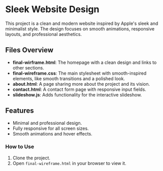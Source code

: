 # Sleek Website Design

This project is a clean and modern website inspired by Apple's sleek and minimalist style. The design focuses on smooth animations, responsive layouts, and professional aesthetics.

## Files Overview

- **final-wirframe.html**: The homepage with a clean design and links to other sections.
- **final-wireframe.css**: The main stylesheet with smooth-inspired elements, like smooth transitions and a polished look.
- **about.html**: A page sharing more about the project and its vision.
- **contact.html**: A contact form page with responsive input fields.
- **slideshow.js**: Adds functionality for the interactive slideshow.

## Features
- Minimal and professional design.
- Fully responsive for all screen sizes.
- Smooth animations and hover effects.

### How to Use
1. Clone the project.
2. Open `final-wireframe.html` in your browser to view it.
